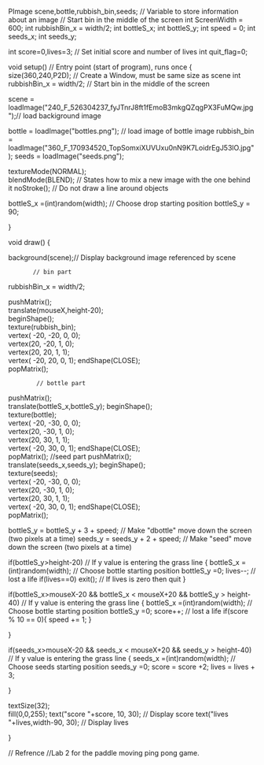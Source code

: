 PImage scene,bottle,rubbish_bin,seeds;                          // Variable to store information about an image
                     // Start bin in the middle of the screen
int ScreenWidth = 600;
int   rubbishBin_x = width/2; 
int bottleS_x;
int bottleS_y;
int speed = 0;
int seeds_x;
int seeds_y;

int score=0,lives=3;                   // Set initial score and number of lives
int quit_flag=0; 


void setup()                           // Entry point (start of program), runs once
{
  size(360,240,P2D);                   // Create a Window, must be same size as scene
  int   rubbishBin_x = width/2;                      // Start bin in the middle of the screen

   scene = loadImage("240_F_526304237_fyJTnrJ8ft1fEmoB3mkgQZqgPX3FuMQw.jpg");// load backiground image
  
  bottle = loadImage("bottles.png");        // load image of bottle image
  rubbish_bin = loadImage("360_F_170934520_TopSomxiXUVUxu0nN9K7LoidrEgJ53lO.jpg"); 
  seeds = loadImage("seeds.png");
   
  textureMode(NORMAL);                 
  blendMode(BLEND);                    // States how to mix a new image with the one behind it 
  noStroke();                          // Do not draw a line around objects
  
  bottleS_x =(int)random(width);         // Choose drop starting position
  bottleS_y = 90;

}



void draw() 
{
  
  background(scene);// Display background image referenced by scene
  
           // bin part
  rubbishBin_x = width/2;
  
  pushMatrix();                      
  translate(mouseX,height-20);          
  beginShape();                      
  texture(rubbish_bin);                   
  vertex( -20,  -20,   0,   0);      
  vertex(20,   -20,  1,   0);       
  vertex(20, 20,  1,  1);           
  vertex( -20, 20,   0,  1);
  endShape(CLOSE);            
  popMatrix();                     

            // bottle part

 pushMatrix();  
  translate(bottleS_x,bottleS_y);
  beginShape();                    
  texture(bottle);                     
  vertex( -20,  -30,   0,   0);      
  vertex(20,   -30,  1,   0);       
  vertex(20, 30,  1,  1);            
  vertex( -20, 30,   0,  1);
  endShape(CLOSE);            
  popMatrix(); 
                 //seed part
  pushMatrix();  
  translate(seeds_x,seeds_y);
  beginShape();                    
  texture(seeds);                     
  vertex( -20,  -30,   0,   0);      
  vertex(20,   -30,  1,   0);       
  vertex(20, 30,  1,  1);            
  vertex( -20, 30,   0,  1);
  endShape(CLOSE);            
  popMatrix();            
 
  
  bottleS_y = bottleS_y + 3 + speed;       // Make "dbottle" move down the screen (two pixels at a time) 
   seeds_y = seeds_y + 2 + speed;       // Make "seed" move down the screen (two pixels at a time) 

  
  
  
  
  if(bottleS_y>height-20)   // If y value is entering the grass line
  {
    bottleS_x =(int)random(width);         // Choose bottle starting position
  bottleS_y =0;
  lives--;   // lost a life
  if(lives==0) exit();      // If lives is zero then quit 
  }
  
    
 if(bottleS_x>mouseX-20 && bottleS_x < mouseX+20 && bottleS_y > height-40)   // If y value is entering the grass line
  {
    bottleS_x =(int)random(width);         // Choose bottle starting position
  bottleS_y =0;
  score++;   // lost a life
  if(score % 10 == 0){
       speed += 1; 
     }
    
  }
  
   if(seeds_x>mouseX-20 && seeds_x < mouseX+20 && seeds_y > height-40)   // If y value is entering the grass line
  {
  seeds_x =(int)random(width);         // Choose seeds starting position
  seeds_y =0;
  score = score +2;
  lives = lives + 3;
  
    
  }
  

  textSize(32);                
  fill(0,0,255);
  text("score "+score, 10, 30);        // Display score
  text("lives "+lives,width-90, 30);   // Display lives



  
  
  
}  



// Refrence 
//Lab 2 for the paddle moving ping pong game. 
